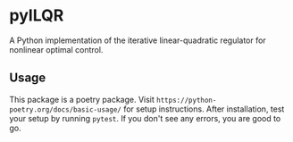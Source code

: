 # pyILQR

A Python implementation of the iterative linear-quadratic regulator for nonlinear optimal control.

## Usage

This package is a poetry package. Visit `https://python-poetry.org/docs/basic-usage/` for setup instructions.
After installation, test your setup by running `pytest`. If you don't see any errors, you are good to go.
